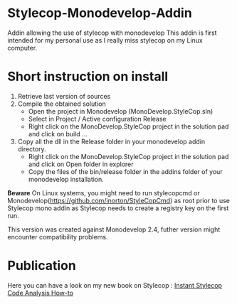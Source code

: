 # Stylecop-Monodevelop-Addin
Addin allowing the use of stylecop with monodevelop
This addin is first intended for my personal use as I really miss stylecop on my Linux computer.

# Short instruction on install

1. Retrieve last version of sources
1. Compile the obtained solution
   - Open the project in Monodevelop (MonoDevelop.StyleCop.sln)
   - Select in Project / Active configuration Release
   - Right click on the MonoDevelop.StyleCop project in the solution pad and click on build ...
1. Copy all the dll in the Release folder in your monodevelop addin directory.
   - Right click on the MonoDevelop.StyleCop project in the solution pad and click on Open folder in explorer
   - Copy the files of the bin/release folder in the addins folder of your monodevelop installation.

**Beware**
On Linux systems, you might need to run stylecopcmd or Monodevelop(https://github.com/inorton/StyleCopCmd) as root prior to use Stylecop mono addin as Stylecop needs to create a registry key on the first run.

This version was created against Monodevelop 2.4, futher version might encounter compatibility problems.

# Publication
Here you can have a look on my new book on Stylecop : [Instant Stylecop Code Analysis How-to](http://bit.ly/15hO2ni)
